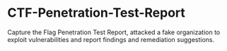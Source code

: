 # CTF-Penetration-Test-Report
Capture the Flag Penetration Test Report, attacked a fake organization to exploit vulnerabilities and report findings and remediation suggestions.
